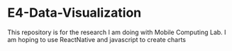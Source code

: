 # E4-Data-Visualization
This repository is for the research I am doing with Mobile Computing Lab. I am hoping to use ReactNative and javascript to create charts
